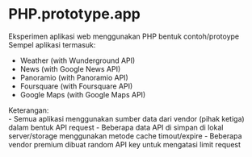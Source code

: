 PHP.prototype.app
=================

Eksperimen aplikasi web menggunakan PHP bentuk contoh/protoype
<br />
Sempel aplikasi termasuk:
<ul>
<li>Weather (with Wunderground API)</li>
<li>News (with Google News API)</li>
<li>Panoramio (with Panoramio API)</li>
<li>Foursquare (with Foursquare API)</li>
<li>Google Maps (with Google Maps API)</li>
</ul>
Keterangan:
<br />
- Semua aplikasi menggunakan sumber data dari vendor (pihak ketiga) dalam bentuk API request
- Beberapa data API di simpan di lokal server/storage menggunakan metode cache timout/expire
- Beberapa vendor premium dibuat random API key untuk mengatasi limit request
